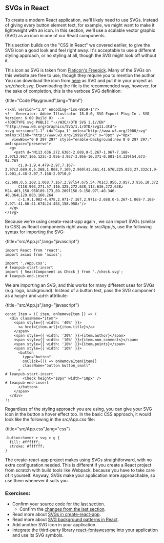 ## SVGs in React

To create a modern React application, we'll likely need to use SVGs. Instead of giving every button element text, for example, we might want to make it lightweight with an icon. In this section, we'll use a scalable vector graphic (SVG) as an icon in one of our React components.

This section builds on the "CSS in React" we covered earlier, to give the SVG icon a good look and feel right away. It's acceptable to use a different styling approach, or no styling at all, though the SVG might look off without it.

This icon as SVG is taken from [Flaticon's Freepick](https://www.flaticon.com/authors/freepik). Many of the SVGs on this website are free to use, though they require you to mention the author. You can download the icon from [here](https://www.flaticon.com/free-icon/check_109748) as SVG and put it in your project as *src/check.svg*. Downloading the file is the recommended way, however, for the sake of completion, this is the verbose SVG definition:

{title="Code Playground",lang="html"}
~~~~~~~
<?xml version="1.0" encoding="iso-8859-1"?>
<!-- Generator: Adobe Illustrator 18.0.0, SVG Export Plug-In . SVG Version: 6.00 Build 0)  -->
<!DOCTYPE svg PUBLIC "-//W3C//DTD SVG 1.1//EN" "http://www.w3.org/Graphics/SVG/1.1/DTD/svg11.dtd">
<svg version="1.1" id="Capa_1" xmlns="http://www.w3.org/2000/svg" xmlns:xlink="http://www.w3.org/1999/xlink" x="0px" y="0px"
   viewBox="0 0 297 297" style="enable-background:new 0 0 297 297;" xml:space="preserve">
  <g>
    <path d="M113.636,272.638c-2.689,0-5.267-1.067-7.168-2.97L2.967,166.123c-3.956-3.957-3.956-10.371-0.001-14.329l54.673-54.703
      c1.9-1.9,4.479-2.97,7.167-2.97c2.689,0,5.268,1.068,7.169,2.969l41.661,41.676L225.023,27.332c1.9-1.901,4.48-2.97,7.168-2.97l0,0
      c2.688,0,5.268,1.068,7.167,2.97l54.675,54.701c3.956,3.957,3.956,10.372,0,14.328L120.803,269.668
      C118.903,271.57,116.325,272.638,113.636,272.638z M24.463,158.958l89.173,89.209l158.9-158.97l-40.346-40.364L120.803,160.264
      c-1.9,1.902-4.478,2.971-7.167,2.971c-2.688,0-5.267-1.068-7.168-2.97l-41.66-41.674L24.463,158.958z"/>
  </g>
</svg>
~~~~~~~

Because we're using create-react-app again , we can  import SVGs (similar to CSS) as React components right away. In *src/App.js*, use the following syntax for importing the SVG:

{title="src/App.js",lang="javascript"}
~~~~~~~
import React from 'react';
import axios from 'axios';

import './App.css';
# leanpub-start-insert
import { ReactComponent as Check } from './check.svg';
# leanpub-end-insert
~~~~~~~

We are importing an SVG, and this works for many different uses for SVGs (e.g. logo, background). Instead of a button text, pass the SVG component as a `height` and `width` attribute:

{title="src/App.js",lang="javascript"}
~~~~~~~
const Item = ({ item, onRemoveItem }) => (
  <div className="item">
    <span style={{ width: '40%' }}>
      <a href={item.url}>{item.title}</a>
    </span>
    <span style={{ width: '30%' }}>{item.author}</span>
    <span style={{ width: '10%' }}>{item.num_comments}</span>
    <span style={{ width: '10%' }}>{item.points}</span>
    <span style={{ width: '10%' }}>
      <button
        type="button"
        onClick={() => onRemoveItem(item)}
        className="button button_small"
      >
# leanpub-start-insert
        <Check height="18px" width="18px" />
# leanpub-end-insert
      </button>
    </span>
  </div>
);
~~~~~~~

Regardless of the styling approach you are using, you can give your SVG icon in the button a hover effect too. In the basic CSS approach, it would look like the following in the *src/App.css* file:

{title="src/App.css",lang="css"}
~~~~~~~
.button:hover > svg > g {
  fill: #ffffff;
  stroke: #ffffff;
}
~~~~~~~

The create-react-app project makes using SVGs straightforward, with no extra configuration needed. This is different if you create a React project from scratch with build tools like Webpack, because you have to take care of it yourself. Anyway, SVGs make your application more approachable, so use them whenever it suits you.

### Exercises:

* Confirm your [source code for the last section](https://codesandbox.io/s/github/the-road-to-learn-react/hacker-stories/tree/hs/CSS-in-React-SVG).
  * Confirm the [changes from the last section](https://github.com/the-road-to-learn-react/hacker-stories/compare/hs/CSS-in-React...hs/CSS-in-React-SVG?expand=1).
* Read more about [SVGs in create-react-app](https://create-react-app.dev/docs/adding-images-fonts-and-files).
* Read more about [SVG background patterns in React](https://www.robinwieruch.de/react-svg-patterns).
* Add another SVG icon in your application.
* Integrate the third-party library [react-fontawesome](https://github.com/FortAwesome/react-fontawesome) into your application and use its SVG symbols.
